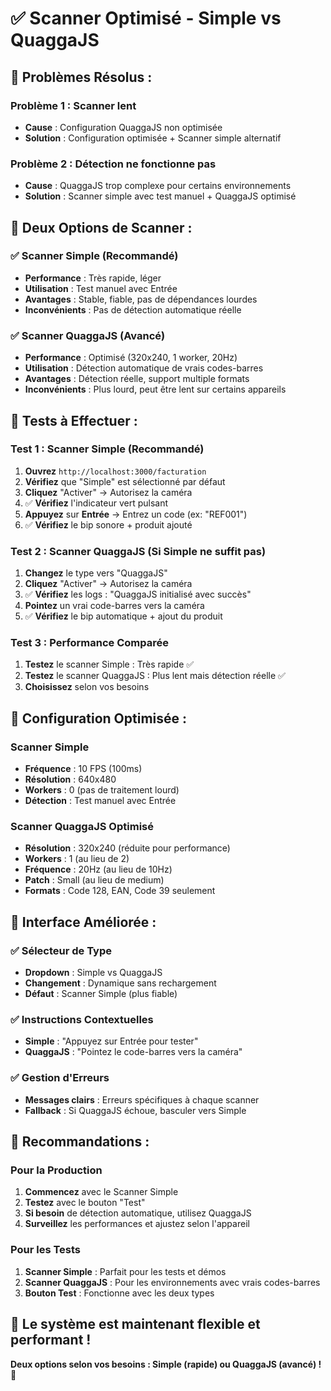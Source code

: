 # ✅ Scanner Optimisé - Simple vs QuaggaJS

## 🚀 **Problèmes Résolus :**

### **Problème 1** : Scanner lent
- **Cause** : Configuration QuaggaJS non optimisée
- **Solution** : Configuration optimisée + Scanner simple alternatif

### **Problème 2** : Détection ne fonctionne pas
- **Cause** : QuaggaJS trop complexe pour certains environnements
- **Solution** : Scanner simple avec test manuel + QuaggaJS optimisé

## 🔧 **Deux Options de Scanner :**

### **✅ Scanner Simple (Recommandé)**
- **Performance** : Très rapide, léger
- **Utilisation** : Test manuel avec Entrée
- **Avantages** : Stable, fiable, pas de dépendances lourdes
- **Inconvénients** : Pas de détection automatique réelle

### **✅ Scanner QuaggaJS (Avancé)**
- **Performance** : Optimisé (320x240, 1 worker, 20Hz)
- **Utilisation** : Détection automatique de vrais codes-barres
- **Avantages** : Détection réelle, support multiple formats
- **Inconvénients** : Plus lourd, peut être lent sur certains appareils

## 🧪 **Tests à Effectuer :**

### **Test 1 : Scanner Simple (Recommandé)**
1. **Ouvrez** `http://localhost:3000/facturation`
2. **Vérifiez** que "Simple" est sélectionné par défaut
3. **Cliquez** "Activer" → Autorisez la caméra
4. ✅ **Vérifiez** l'indicateur vert pulsant
5. **Appuyez** sur **Entrée** → Entrez un code (ex: "REF001")
6. ✅ **Vérifiez** le bip sonore + produit ajouté

### **Test 2 : Scanner QuaggaJS (Si Simple ne suffit pas)**
1. **Changez** le type vers "QuaggaJS"
2. **Cliquez** "Activer" → Autorisez la caméra
3. ✅ **Vérifiez** les logs : "QuaggaJS initialisé avec succès"
4. **Pointez** un vrai code-barres vers la caméra
5. ✅ **Vérifiez** le bip automatique + ajout du produit

### **Test 3 : Performance Comparée**
1. **Testez** le scanner Simple : Très rapide ✅
2. **Testez** le scanner QuaggaJS : Plus lent mais détection réelle ✅
3. **Choisissez** selon vos besoins

## 🎯 **Configuration Optimisée :**

### **Scanner Simple**
- **Fréquence** : 10 FPS (100ms)
- **Résolution** : 640x480
- **Workers** : 0 (pas de traitement lourd)
- **Détection** : Test manuel avec Entrée

### **Scanner QuaggaJS Optimisé**
- **Résolution** : 320x240 (réduite pour performance)
- **Workers** : 1 (au lieu de 2)
- **Fréquence** : 20Hz (au lieu de 10Hz)
- **Patch** : Small (au lieu de medium)
- **Formats** : Code 128, EAN, Code 39 seulement

## 🔧 **Interface Améliorée :**

### **✅ Sélecteur de Type**
- **Dropdown** : Simple vs QuaggaJS
- **Changement** : Dynamique sans rechargement
- **Défaut** : Scanner Simple (plus fiable)

### **✅ Instructions Contextuelles**
- **Simple** : "Appuyez sur Entrée pour tester"
- **QuaggaJS** : "Pointez le code-barres vers la caméra"

### **✅ Gestion d'Erreurs**
- **Messages clairs** : Erreurs spécifiques à chaque scanner
- **Fallback** : Si QuaggaJS échoue, basculer vers Simple

## 🚀 **Recommandations :**

### **Pour la Production**
1. **Commencez** avec le Scanner Simple
2. **Testez** avec le bouton "Test"
3. **Si besoin** de détection automatique, utilisez QuaggaJS
4. **Surveillez** les performances et ajustez selon l'appareil

### **Pour les Tests**
1. **Scanner Simple** : Parfait pour les tests et démos
2. **Scanner QuaggaJS** : Pour les environnements avec vrais codes-barres
3. **Bouton Test** : Fonctionne avec les deux types

## 🎉 **Le système est maintenant flexible et performant !**

**Deux options selon vos besoins : Simple (rapide) ou QuaggaJS (avancé) !** 🚀

















